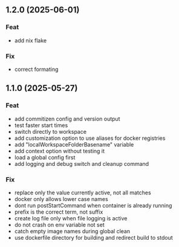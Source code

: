 ## 1.2.0 (2025-06-01)

### Feat

- add nix flake

### Fix

- correct formating

## 1.1.0 (2025-05-27)

### Feat

- add commitizen config and version output
- test faster start times
- switch directly to workspace
- add customization option to use aliases for docker registries
- add "localWorkspaceFolderBasename" variable
- add context option without testing it
- load a global config first
- add logging and debug switch and cleanup command

### Fix

- replace only the value currently active, not all matches
- docker only allows lower case names
- dont run postStartCommand when container is already running
- prefix is the correct term, not suffix
- create log file only when file logging is active
- do not crash on env variable not set
- catch empty image names during global clean
- use dockerfile directory for building and redirect build to stdout

